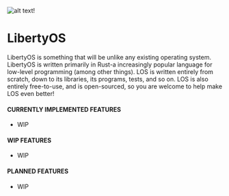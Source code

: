 ![alt text!](https://github.com/LibertyOS-Development/src/graphics/images/bmp/Logo-Light.bmp)
# LibertyOS

LibertyOS is something that will be unlike any existing operating system. LibertyOS is written primarily in Rust-a increasingly popular language for low-level programming (among other things). LOS is written entirely from scratch, down to its libraries, its programs, tests, and so on. LOS is also entirely free-to-use, and is open-sourced, so you are welcome to help make LOS even better!


#### CURRENTLY IMPLEMENTED FEATURES
- WIP

#### WIP FEATURES
- WIP

#### PLANNED FEATURES
- WIP
